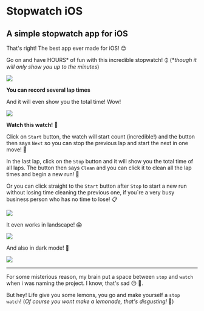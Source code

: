 # Stopwatch iOS

## A simple stopwatch app for iOS

That's right! The best app ever made for iOS! 😍

Go on and have HOURS* of fun with this incredible stopwatch! ⌚︎ (**though it will only show you up to the minutes*)

![](./Doc/stopwatch1.png)

**You can record several lap times**

And it will even show you the total time! Wow!

![](./Doc/stopwatch2.png)


**Watch this watch!** 👀

Click on `Start` button, the watch will start count (incredible!) and the button then says `Next` so you can stop the previous lap and start the next in one move! 🏃‍

In the last lap, click on the `Stop` button and it will show you the total time of all laps. The button then says `Clean` and you can click it to clean all the lap times and begin a new run! 🧹

Or you can click straight to the `Start` button after `Stop` to start a new run without losing time cleaning the previous one, if you`re a very busy business person who has no time to lose! 📋

![](./Doc/stopwatch.gif)

It even works in landscape! 😱

![](./Doc/landscape.png)

And also in dark mode! 🌛

![](./Doc/darkmode.png)

----

For some misterious reason, my brain put a space between `stop` and `watch` when i was naming the project. I know, that's sad 😥 🧠. 

But hey! Life give you some lemons, you go and make yourself a `stop watch`! (*Of course you wont make a lemonade, that's disgusting!* 🤢)
